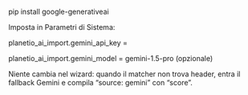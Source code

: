 pip install google-generativeai

Imposta in Parametri di Sistema:

planetio_ai_import.gemini_api_key = <API KEY>

planetio_ai_import.gemini_model = gemini-1.5-pro (opzionale)

Niente cambia nel wizard: quando il matcher non trova header, entra il fallback Gemini e compila “source: gemini” con “score”.